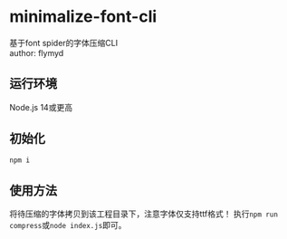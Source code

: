# minimalize-font-cli
基于font spider的字体压缩CLI  
author: flymyd
## 运行环境
Node.js 14或更高
## 初始化
```powershell
npm i
```
## 使用方法
将待压缩的字体拷贝到该工程目录下，注意字体仅支持ttf格式！
执行`npm run compress`或`node index.js`即可。


